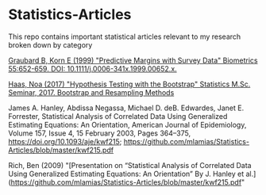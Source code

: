 # Statistics-Articles
This repo contains important statistical articles relevant to my research broken down by category

[Graubard B, Korn E (1999) "Predictive Margins with Survey Data" Biometrics 55:652-659.  DOI: 10.1111/j.0006-341x.1999.00652.x.](https://github.com/mlamias/Statistics-Articles/blob/master/j.0006-341X.1999.00652.x.pdf)

[Haas, Noa (2017) "Hypothesis Testing with the Bootstrap" Statistics M.Sc. Seminar, 2017. Bootstrap and Resampling Methods](https://github.com/mlamias/Statistics-Articles/blob/master/HypothesisTesting.pdf)

James A. Hanley, Abdissa Negassa, Michael D. deB. Edwardes, Janet E. Forrester, Statistical Analysis of Correlated Data Using Generalized Estimating Equations: An Orientation, American Journal of Epidemiology, Volume 157, Issue 4, 15 February 2003, Pages 364–375, https://doi.org/10.1093/aje/kwf215; https://github.com/mlamias/Statistics-Articles/blob/master/kwf215.pdf

Rich, Ben (2009) "[Presentation on “Statistical Analysis of Correlated Data Using Generalized Estimating Equations: An Orientation” By J. Hanley et al.](https://github.com/mlamias/Statistics-Articles/blob/master/kwf215.pdf"
